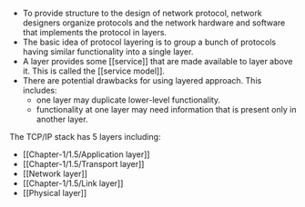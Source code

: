 - To provide structure to the design of network protocol, network designers organize protocols and the network hardware and software that implements the protocol in layers.
- The basic idea of protocol layering is to group a bunch of protocols having similar functionality into a single layer.
- A layer provides some [[service]] that are made available to layer above it. This is called the [[service model]].
- There are potential drawbacks for using layered approach. This includes:
	- one layer may duplicate lower-level functionality.
	- functionality at one layer may need information that is present only in another layer.

The TCP/IP stack has 5 layers including:
- [[Chapter-1/1.5/Application layer]]
- [[Chapter-1/1.5/Transport layer]]
- [[Network layer]]
- [[Chapter-1/1.5/Link layer]]
- [[Physical layer]]